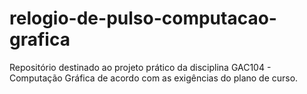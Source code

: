# relogio-de-pulso-computacao-grafica
Repositório destinado ao projeto prático da disciplina GAC104 - Computação Gráfica de acordo com as exigências do plano de curso.
